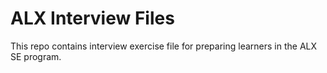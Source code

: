 # ALX Interview Files

This repo contains interview exercise file for preparing learners in the ALX SE program.
